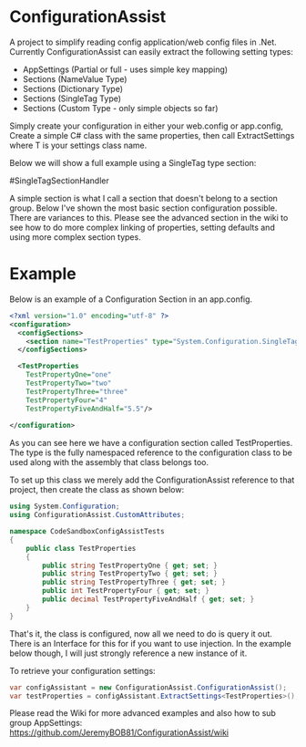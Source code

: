 # ConfigurationAssist
A project to simplify reading config application/web config files in .Net.
Currently ConfigurationAssist can easily extract the following setting types:
* AppSettings (Partial or full - uses simple key mapping)
* Sections (NameValue Type)
* Sections (Dictionary Type)
* Sections (SingleTag Type)
* Sections (Custom Type - only simple objects so far)

Simply create your configuration in either your web.config or app.config, Create a simple C# class with the same properties, then call ExtractSettings<T> where T is your settings class name.

Below we will show a full example using a SingleTag type section:

#SingleTagSectionHandler

A simple section is what I call a section that doesn't belong to a section group. Below I've shown the most basic section configuration possible. There are variances to this. Please see the advanced section in the wiki to see how to do more complex linking of properties, setting defaults and using more complex section types.

# Example

Below is an example of a Configuration Section in an app.config.

```xml
<?xml version="1.0" encoding="utf-8" ?>
<configuration>
  <configSections>
    <section name="TestProperties" type="System.Configuration.SingleTagSectionHandler" />
  </configSections>

  <TestProperties
    TestPropertyOne="one"
    TestPropertyTwo="two"
    TestPropertyThree="three" 
    TestPropertyFour="4" 
    TestPropertyFiveAndHalf="5.5"/>
  
</configuration>
```
As you can see here we have a configuration section called TestProperties. The type is the fully namespaced reference to the configuration class to be used along with the assembly that class belongs too.

To set up this class we merely add the ConfigurationAssist reference to that project, then create the class as shown below:

```C#
using System.Configuration;
using ConfigurationAssist.CustomAttributes;

namespace CodeSandboxConfigAssistTests
{
    public class TestProperties
    {
        public string TestPropertyOne { get; set; }
        public string TestPropertyTwo { get; set; }
        public string TestPropertyThree { get; set; }
        public int TestPropertyFour { get; set; }
        public decimal TestPropertyFiveAndHalf { get; set; }
    }
}
```
That's it, the class is configured, now all we need to do is query it out. There is an Interface for this for if you want to use injection. In the example below though, I will just strongly reference a new instance of it.

To retrieve your configuration settings:
```C#
var configAssistant = new ConfigurationAssist.ConfigurationAssist();
var testProperties = configAssistant.ExtractSettings<TestProperties>();
```

Please read the Wiki for more advanced examples and also how to sub group AppSettings:
https://github.com/JeremyBOB81/ConfigurationAssist/wiki
